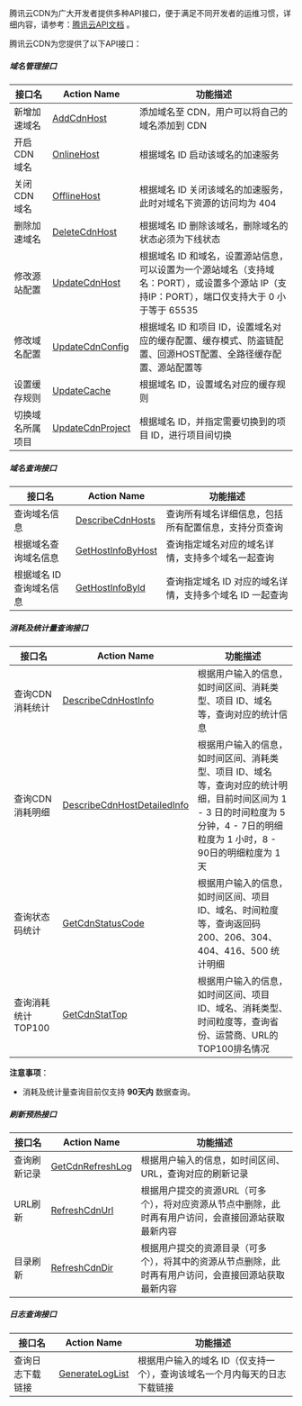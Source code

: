 腾讯云CDN为广大开发者提供多种API接口，便于满足不同开发者的运维习惯，详细内容，请参考：[腾讯云API文档](http://cloud.tencent.com/doc/api/231/%E7%AE%80%E4%BB%8B) 。

腾讯云CDN为您提供了以下API接口：

##### 域名管理接口

| 接口名       | Action Name                              | 功能描述                                     |
| --------- | ---------------------------------------- | ---------------------------------------- |
| 新增加速域名    | [AddCdnHost](https://cloud.tencent.com/doc/api/231/1406) | 添加域名至 CDN，用户可以将自己的域名添加到 CDN              |
| 开启 CDN 域名 | [OnlineHost](https://cloud.tencent.com/doc/api/231/1402) | 根据域名 ID 启动该域名的加速服务                       |
| 关闭 CDN 域名 | [OfflineHost](https://cloud.tencent.com/doc/api/231/1403) | 根据域名 ID 关闭该域名的加速服务，此时对域名下资源的访问均为 404     |
| 删除加速域名    | [DeleteCdnHost](https://cloud.tencent.com/doc/api/231/1396) | 根据域名 ID 删除该域名，删除域名的状态必须为下线状态             |
| 修改源站配置    | [UpdateCdnHost](https://cloud.tencent.com/doc/api/231/1397) | 根据域名 ID 和域名，设置源站信息，可以设置为一个源站域名（支持域名：PORT），或设置多个源站 IP（支持IP：PORT），端口仅支持大于 0 小于等于 65535 |
| 修改域名配置    | [UpdateCdnConfig](https://cloud.tencent.com/doc/api/231/3933) | 根据域名 ID 和项目 ID，设置域名对应的缓存配置、缓存模式、防盗链配置、回源HOST配置、全路径缓存配置、源站配置等 |
| 设置缓存规则    | [UpdateCache](https://cloud.tencent.com/doc/api/231/3934) | 根据域名 ID，设置域名对应的缓存规则                      |
| 切换域名所属项目  | [UpdateCdnProject](https://cloud.tencent.com/doc/api/231/3935) | 根据域名 ID，并指定需要切换到的项目 ID，进行项目间切换           |

##### 域名查询接口

| 接口名            | Action Name                              | 功能描述                             |
| -------------- | ---------------------------------------- | -------------------------------- |
| 查询域名信息         | [DescribeCdnHosts](https://cloud.tencent.com/doc/api/231/3937) | 查询所有域名详细信息，包括所有配置信息，支持分页查询       |
| 根据域名查询域名信息     | [GetHostInfoByHost](https://cloud.tencent.com/doc/api/231/3938) | 查询指定域名对应的域名详情，支持多个域名一起查询         |
| 根据域名 ID 查询域名信息 | [GetHostInfoById](https://cloud.tencent.com/doc/api/231/3939) | 查询指定域名 ID 对应的域名详情，支持多个域名 ID 一起查询 |

##### 消耗及统计量查询接口

| 接口名          | Action Name                              | 功能描述                                     |
| ------------ | ---------------------------------------- | ---------------------------------------- |
| 查询CDN消耗统计    | [DescribeCdnHostInfo](https://cloud.tencent.com/doc/api/231/3941) | 根据用户输入的信息，如时间区间、消耗类型、项目 ID、域名等，查询对应的统计信息 |
| 查询CDN消耗明细    | [DescribeCdnHostDetailedInfo](https://cloud.tencent.com/doc/api/231/3942) | 根据用户输入的信息，如时间区间、消耗类型、项目 ID、域名等，查询对应的统计明细，目前时间区间为 1 - 3 日的时间粒度为 5 分钟，4 - 7日的明细粒度为 1 小时，8 - 90日的明细粒度为 1 天 |
| 查询状态码统计      | [GetCdnStatusCode](https://cloud.tencent.com/doc/api/231/3943) | 根据用户输入的信息，如时间区间、项目 ID、域名、时间粒度等，查询返回码 200、206、304、404、416、500 统计明细 |
| 查询消耗统计TOP100 | [GetCdnStatTop](https://cloud.tencent.com/doc/api/231/3944) | 根据用户输入的信息，如时间区间、项目 ID、域名、消耗类型、时间粒度等，查询省份、运营商、URL的TOP100排名情况 |

**注意事项**：
+ 消耗及统计量查询目前仅支持 **90天内** 数据查询。

##### 刷新预热接口

| 接口名    | Action Name                              | 功能描述                                     |
| ------ | ---------------------------------------- | ---------------------------------------- |
| 查询刷新记录 | [GetCdnRefreshLog](https://cloud.tencent.com/doc/api/231/3948) | 根据用户输入的信息，如时间区间、URL，查询对应的刷新记录            |
| URL刷新  | [RefreshCdnUrl](https://cloud.tencent.com/doc/api/231/3946) | 根据用户提交的资源URL（可多个），将对应资源从节点中删除，此时再有用户访问，会直接回源站获取最新内容 |
| 目录刷新   | [RefreshCdnDir](https://cloud.tencent.com/doc/api/231/3947) | 根据用户提交的资源目录（可多个），将其中的资源从节点删除，此时再有用户访问，会直接回源站获取最新内容 |

##### 日志查询接口

| 接口名      | Action Name                              | 功能描述                                   |
| -------- | ---------------------------------------- | -------------------------------------- |
| 查询日志下载链接 | [GenerateLogList](https://cloud.tencent.com/doc/api/231/3950) | 根据用户输入的域名 ID（仅支持一个），查询该域名一个月内每天的日志下载链接 |


